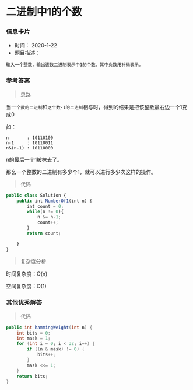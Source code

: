 # 二进制中1的个数 

### 信息卡片 

- 时间： 2020-1-22
- 题目描述：

```
输入一个整数，输出该数二进制表示中1的个数。其中负数用补码表示。
```



### 参考答案

> 思路

当一`个数的二进制`和`这个数-1的二进制`相与时，得到的结果是把该整数最右边一个1变成0

如：

```
n       : 10110100
n-1     : 10110011
n&(n-1) : 10110000
```

n的最后一个1被抹去了。

那么一个整数的二进制有多少个1，就可以进行多少次这样的操作。 




> 代码

```js
public class Solution {
    public int NumberOf1(int n) {
        int count = 0;
        while(n != 0){
            n &= n-1;
            count++;
        }
        return count;

    }
}
```



> 复杂度分析

时间复杂度：O(n)

空间复杂度：O(1)



### 其他优秀解答 

> 代码

```java
public int hammingWeight(int n) {
    int bits = 0;
    int mask = 1;
    for (int i = 0; i < 32; i++) {
        if ((n & mask) != 0) {
            bits++;
        }
        mask <<= 1;
    }
    return bits;
}
```

